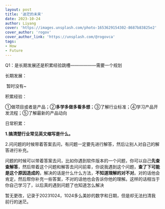 ```yaml
---
layout: post
title: '迷茫的未来'
date: 2023-10-24
author: Liyang
cover: 'https://images.unsplash.com/photo-1653629154302-8687b83825e2'
cover_author: 'rogov'
cover_author_link: 'https://unsplash.com/@rogovca'
tags: 
- How 
- Future 
---
```



Q1：是长期发展还是积累经验跳槽——————需要一个规划

长期发展：

​	暂时没有~

积累经验：

​	①做项目或者是产品；②**多学多做多看多想**；③了解行业标准；④学习产品开发流程；⑤了解最新的产品动向

日常积累：

**1.搞清楚行业常见英文缩写是什么。**

2.问问题的时候带着答案去问，有问题一定要先进行解答，然后让别人对自己的解答进行补充。

​		问题的时候可以带着答案去问，比如你遇到软件版本的一个问题，你可以自己**先查查解答**，然后带着这个问题和解答去问问前辈，你说我遇到这个问题，**查了下可能是这个原因造成的**，解决的话是什么什么方法，**不知道理解的对不对**。对的话他会肯定，然后帮你补充一些答案，不对的话他也会告诉你他的理解。这样的话相当于你自己学习了，以后真的遇到问题了也知道怎么解决

暂无更改，记录于20231024，1024多么美妙的数字和日期，但是却无法扫清我前行的迷茫。
